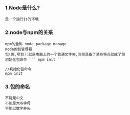 ### 1.Node是什么?
    是一个运行js的环境
### 2.node与npm的关系
    npm的全称 node package manage
    node的包管理器
    包(库,项目):就是电脑上的一个普通文件夹,当他具备了某些特点就成了包
    初始化包命令 ``` npm init ```
    
```
//初始化包命令
npm init
```

### 3.包的命名
    不能是中文
    不能是大写字母
    不能以数字开头
